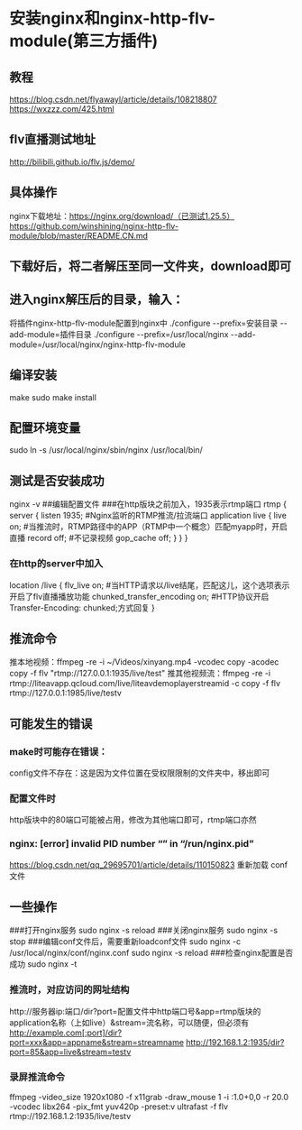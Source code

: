 # 安装nginx和nginx-http-flv-module(第三方插件)
## 教程
https://blog.csdn.net/flyawayl/article/details/108218807
https://wxzzz.com/425.html
## flv直播测试地址
http://bilibili.github.io/flv.js/demo/
## 具体操作
nginx下载地址：https://nginx.org/download/（已测试1.25.5）
https://github.com/winshining/nginx-http-flv-module/blob/master/README.CN.md
## 下载好后，将二者解压至同一文件夹，download即可
## 进入nginx解压后的目录，输入：
将插件nginx-http-flv-module配置到nginx中
./configure --prefix=安装目录 --add-module=插件目录
./configure --prefix=/usr/local/nginx  --add-module=/usr/local/nginx/nginx-http-flv-module
## 编译安装
make
sudo make install
## 配置环境变量
sudo ln -s /usr/local/nginx/sbin/nginx /usr/local/bin/
## 测试是否安装成功
nginx -v
##编辑配置文件
###在http版块之前加入，1935表示rtmp端口
rtmp {
    server {
        listen 1935; #Nginx监听的RTMP推流/拉流端口
        application live {
            live on; #当推流时，RTMP路径中的APP（RTMP中一个概念）匹配myapp时，开启直播
            record off; #不记录视频
            gop_cache off;
        }
    }
}
### 在http的server中加入
location /live {
    flv_live on; #当HTTP请求以/live结尾，匹配这儿，这个选项表示开启了flv直播播放功能
    chunked_transfer_encoding  on; #HTTP协议开启Transfer-Encoding: chunked;方式回复
}
## 推流命令
推本地视频：ffmpeg -re -i ~/Videos/xinyang.mp4 -vcodec copy -acodec copy -f flv "rtmp://127.0.0.1:1935/live/test"
推其他视频流：ffmpeg -re -i rtmp://liteavapp.qcloud.com/live/liteavdemoplayerstreamid -c copy -f flv rtmp://127.0.0.1:1985/live/testv
## 可能发生的错误
### make时可能存在错误：
config文件不存在：这是因为文件位置在受权限限制的文件夹中，移出即可
### 配置文件时
http版块中的80端口可能被占用，修改为其他端口即可，rtmp端口亦然
### nginx: [error] invalid PID number “” in “/run/nginx.pid” 
https://blog.csdn.net/qq_29695701/article/details/110150823
重新加载 conf文件
## 一些操作
###打开nginx服务
sudo nginx -s reload
###关闭nginx服务
sudo nginx -s stop
###编辑conf文件后，需要重新loadconf文件
sudo nginx -c /usr/local/nginx/conf/nginx.conf
sudo nginx -s reload
###检查nginx配置是否成功
sudo nginx -t

### 推流时，对应访问的网址结构
http://服务器ip:端口/dir?port=配置文件中http端口号&app=rtmp版块的application名称（上如live）&stream=流名称，可以随便，但必须有
http://example.com[:port]/dir?port=xxx&app=appname&stream=streamname
http://192.168.1.2:1935/dir?port=85&app=live&stream=testv
### 录屏推流命令
ffmpeg -video_size 1920x1080 -f x11grab -draw_mouse 1 -i :1.0+0,0 -r 20.0 -vcodec libx264 -pix_fmt yuv420p -preset:v ultrafast -f flv rtmp://192.168.1.2:1935/live/testv
